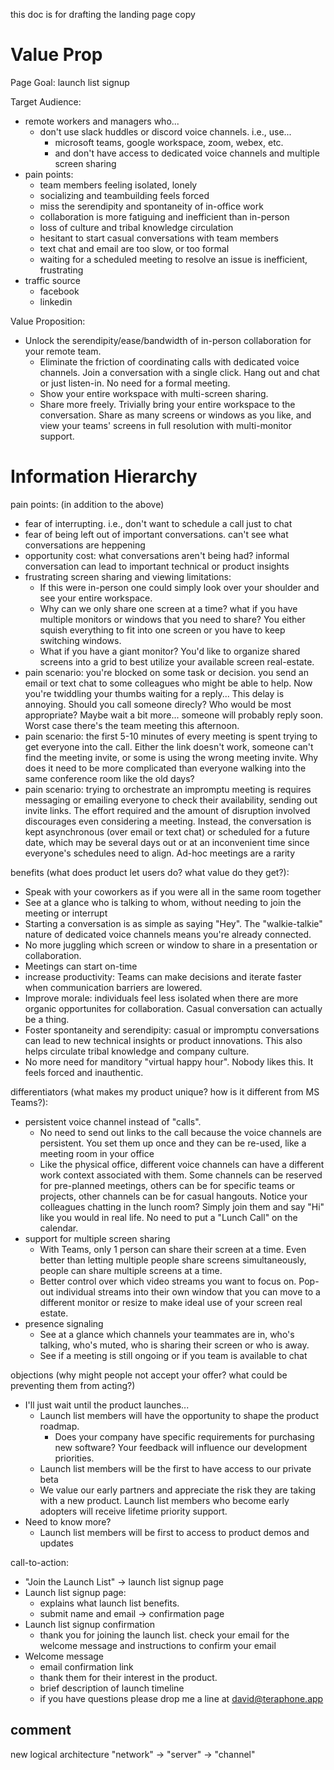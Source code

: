 this doc is for drafting the landing page copy

# Value Prop

Page Goal: launch list signup

Target Audience:
- remote workers and managers who...
  - don't use slack huddles or discord voice channels. i.e., use...
    - microsoft teams, google workspace, zoom, webex, etc.
    - and don't have access to dedicated voice channels and multiple screen sharing
- pain points:
  - team members feeling isolated, lonely
  - socializing and teambuilding feels forced
  - miss the serendipity and spontaneity of in-office work
  - collaboration is more fatiguing and inefficient than in-person
  - loss of culture and tribal knowledge circulation
  - hesitant to start casual conversations with team members
  - text chat and email are too slow, or too formal
  - waiting for a scheduled meeting to resolve an issue is inefficient, frustrating
- traffic source
  - facebook
  - linkedin

Value Proposition:
- Unlock the serendipity/ease/bandwidth of in-person collaboration for your remote team.
  - Eliminate the friction of coordinating calls with dedicated voice channels. Join a conversation with a single click. Hang out and chat or just listen-in. No need for a formal meeting.
  - Show your entire workspace with multi-screen sharing.
  - Share more freely. Trivially bring your entire workspace to the conversation. Share as many screens or windows as you like, and view your teams' screens in full resolution with multi-monitor support.

# Information Hierarchy

pain points: (in addition to the above)
- fear of interrupting. i.e., don't want to schedule a call just to chat
- fear of being left out of important conversations. can't see what conversations are heppening
- opportunity cost: what conversations aren't being had? informal conversation can lead to important technical or product insights
- frustrating screen sharing and viewing limitations:
  - If this were in-person one could simply look over your shoulder and see your entire workspace.
  - Why can we only share one screen at a time? what if you have multiple monitors or windows that you need to share? You either squish everything to fit into one screen or you have to keep switching windows.
  - What if you have a giant monitor? You'd like to organize shared screens into a grid to best utilize your available screen real-estate.
- pain scenario: you're blocked on some task or decision. you send an email or text chat to some colleagues who might be able to help. Now you're twiddling your thumbs waiting for a reply... This delay is annoying. Should you call someone direcly? Who would be most appropriate? Maybe wait a bit more... someone will probably reply soon. Worst case there's the team meeting this afternoon.
- pain scenario: the first 5-10 minutes of every meeting is spent trying to get everyone into the call. Either the link doesn't work, someone can't find the meeting invite, or some is using the wrong meeting invite. Why does it need to be more complicated than everyone walking into the same conference room like the old days?
- pain scenario: trying to orchestrate an impromptu meeting is requires messaging or emailing everyone to check their availability, sending out invite links. The effort required and the amount of disruption involved discourages even considering a meeting. Instead, the conversation is kept asynchronous (over email or text chat) or scheduled for a future date, which may be several days out or at an inconvenient time since everyone's schedules need to align. Ad-hoc meetings are a rarity

benefits (what does product let users do? what value do they get?):
- Speak with your coworkers as if you were all in the same room together
- See at a glance who is talking to whom, without needing to join the meeting or interrupt
- Starting a conversation is as simple as saying "Hey". The "walkie-talkie" nature of dedicated voice channels means you're already connected.
- No more juggling which screen or window to share in a presentation or collaboration.
- Meetings can start on-time
- increase productivity: Teams can make decisions and iterate faster when communication barriers are lowered.
- Improve morale: individuals feel less isolated when there are more organic opportunites for collaboration. Casual conversation can actually be a thing.
- Foster spontaneity and serendipity: casual or impromptu conversations can lead to new technical insights or product innovations. This also helps circulate tribal knowledge and company culture.
- No more need for manditory "virtual happy hour". Nobody likes this. It feels forced and inauthentic.

differentiators (what makes my product unique? how is it different from MS Teams?):
- persistent voice channel instead of "calls".
  - No need to send out links to the call because the voice channels are persistent. You set them up once and they can be re-used, like a meeting room in your office
  - Like the physical office, different voice channels can have a different work context associated with them. Some channels can be reserved for pre-planned meetings, others can be for specific teams or projects, other channels can be for casual hangouts. Notice your colleagues chatting in the lunch room? Simply join them and say "Hi" like you would in real life. No need to put a "Lunch Call" on the calendar.
- support for multiple screen sharing
  - With Teams, only 1 person can share their screen at a time. Even better than letting multiple people share screens simultaneously, people can share multiple screens at a time.
  - Better control over which video streams you want to focus on. Pop-out individual streams into their own window that you can move to a different monitor or resize to make ideal use of your screen real estate.
- presence signaling
  - See at a glance which channels your teammates are in, who's talking, who's muted, who is sharing their screen or who is away.
  - See if a meeting is still ongoing or if you team is available to chat

objections (why might people not accept your offer? what could be preventing them from acting?)
- I'll just wait until the product launches...
  - Launch list members will have the opportunity to shape the product roadmap.
    - Does your company have specific requirements for purchasing new software? Your feedback will influence our development priorities.
  - Launch list members will be the first to have access to our private beta
  - We value our early partners and appreciate the risk they are taking with a new product. Launch list members who become early adopters will receive lifetime priority support. 
- Need to know more?
  - Launch list members will be first to access to product demos and updates

call-to-action:
- "Join the Launch List" -> launch list signup page
- Launch list signup page:
  - explains what launch list benefits.
  - submit name and email -> confirmation page
- Launch list signup confirmation
  - thank you for joining the launch list. check your email for the welcome message and instructions to confirm your email
- Welcome message
  - email confirmation link
  - thank them for their interest in the product.
  - brief description of launch timeline
  - if you have questions please drop me a line at david@teraphone.app


## comment
new logical architecture
"network" -> "server" -> "channel"